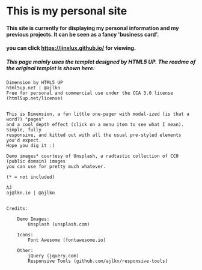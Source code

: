 # This is my personal site

#### This site is currently for displaying my personal information and my previous projects. It can be seen as a fancy 'business card'.

#### you can click https://jinxlux.github.io/ for viewing.

##### This page mainly uses the templet designed by HTML5 UP. The readme of the original templet is shown here:
	Dimension by HTML5 UP
	html5up.net | @ajlkn
	Free for personal and commercial use under the CCA 3.0 license (html5up.net/license)


	This is Dimension, a fun little one-pager with modal-ized (is that a word?) "pages"
	and a cool depth effect (click on a menu item to see what I mean). Simple, fully
	responsive, and kitted out with all the usual pre-styled elements you'd expect.
	Hope you dig it :)

	Demo images* courtesy of Unsplash, a radtastic collection of CC0 (public domain) images
	you can use for pretty much whatever.

	(* = not included)

	AJ
	aj@lkn.io | @ajlkn


	Credits:

		Demo Images:
			Unsplash (unsplash.com)

		Icons:
			Font Awesome (fontawesome.io)

		Other:
			jQuery (jquery.com)
			Responsive Tools (github.com/ajlkn/responsive-tools)
			
			
			
